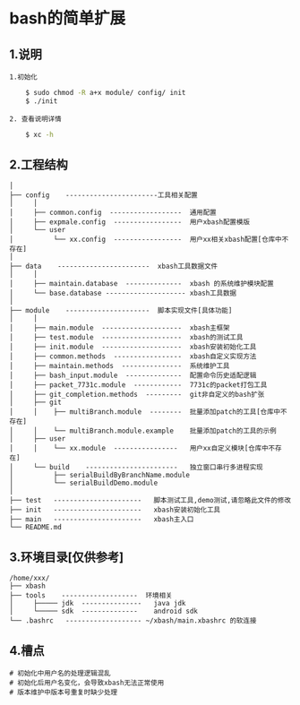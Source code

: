 bash的简单扩展
=====
1.说明
----------
    1.初始化
```sh
    $ sudo chmod -R a+x module/ config/ init
    $ ./init
```
    2. 查看说明详情
```sh
    $ xc -h
```

2.工程结构
----------
    │
    ├── config    -----------------------工具相关配置
    │     │
    │     ├── common.config  ------------------  通用配置
    │     ├── expmale.config  -----------------  用户xbash配置模版
    │     └── user
    │          └── xx.config  -----------------  用户xx相关xbash配置[仓库中不存在]
    │
    ├── data    -----------------------  xbash工具数据文件
    │     │
    │     ├── maintain.database  --------------  xbash 的系统维护模块配置
    │     └── base.database -------------------- xbash工具数据
    │
    ├── module    ---------------------  脚本实现文件[具体功能]
    │     │
    │     ├── main.module  --------------------  xbash主框架
    │     ├── test.module  --------------------  xbash的测试工具
    │     ├── init.module  --------------------  xbash安装初始化工具
    │     ├── common.methods  -----------------  xbash自定义实现方法
    │     ├── maintain.methods  ---------------  系统维护工具
    │     ├── bash_input.module  --------------  配置命令历史适配逻辑
    │     ├── packet_7731c.module  ------------  7731c的packet打包工具
    │     ├── git_completion.methods  ---------  git非自定义的bash扩张
    │     ├── git
    │     │    ├── multiBranch.module  --------  批量添加patch的工具[仓库中不存在]
    │     │    └── multiBranch.module.example    批量添加patch的工具的示例
    │     ├── user
    │     │    └── xx.module  ----------------   用户xx自定义模块[仓库中不存在]
    │     └── build    -----------------------   独立窗口串行多进程实现
    │          ├── serialBuildByBranchName.module
    │          └── serialBuildDemo.module
    │
    ├── test   ----------------------   脚本测试工具,demo测试,请忽略此文件的修改
    ├── init   ----------------------   xbash安装初始化工具
    ├── main   ----------------------   xbash主入口
    └── README.md

3.环境目录[仅供参考]
----------
    /home/xxx/
    ├── xbash
    ├── tools    -------------------  环境相关
    │     ├───── jdk  ---------------   java jdk
    │     └───── sdk  --------------    android sdk
    └── .bashrc   ------------------- ~/xbash/main.xbashrc 的软连接

4.槽点
----------
    # 初始化中用户名的处理逻辑混乱
    # 初始化后用户名变化，会导致xbash无法正常使用
    # 版本维护中版本号重复时缺少处理
